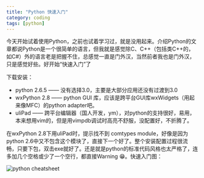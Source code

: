 ```yaml
---
title: "Python 快速入门"
category: coding
tags: [python]
---
```


今天开始试着使用Python，之前也试着学习过，就是没用起来。介绍Python的文章都说Python是一个很简单的语言，但我就是感觉除C、C++（包括类C++的，如C#）外的语言老是把握不住，总感觉一直是门外汉，当然前者我也是门外汉，只是感觉好些。好开始“快速入门”了


下载安装：

- python 2.6.5 —— 没有选择3.0，主要是大部分应用还没有过渡到3.0
- wxPython 2.8 —— python GUI 库，应该是跨平台GUI库wxWidgets（用起来像MFC）的python adapter吧。
- uliPad —— 跨平台编辑器（国人开发，ym），对python的支持很好，易用，本来想用vim的，但是用vimpdb调试时高亮不舒服，没配置好，不折腾了。

在wxPython 2.8下用uliPad时，提示找不到 comtypes module，好像是因为python 2.6中又不包含这个模块了，直接下一个好了。整个安装配置过程很流畅，只要下包，双击exe就好了。还是就是python的标准代码风格也太严格了，连多加几个空格或少了一个空行，都直接Warning :grin:。快速入门图：

![python cheatsheet](https://cloud.githubusercontent.com/assets/85147/7808642/5118e45a-03c7-11e5-93a1-7ca32c768fbe.png)
